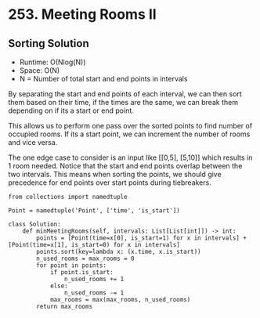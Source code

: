 # 253. Meeting Rooms II

## Sorting Solution
- Runtime: O(Nlog(N))
- Space: O(N)
- N = Number of total start and end points in intervals

By separating the start and end points of each interval, we can then sort them based on their time, if the times are the same, we can break them depending on if its a start or end point.

This allows us to perform one pass over the sorted points to find number of occupied rooms.
If its a start point, we can increment the number of rooms and vice versa.

The one edge case to consider is an input like [[0,5], [5,10]] which results in 1 room needed.
Notice that the start and end points overlap between the two intervals. This means when sorting the points, we should give precedence for end points over start points during tiebreakers. 

```
from collections import namedtuple

Point = namedtuple('Point', ['time', 'is_start'])

class Solution:
    def minMeetingRooms(self, intervals: List[List[int]]) -> int:
        points = [Point(time=x[0], is_start=1) for x in intervals] + [Point(time=x[1], is_start=0) for x in intervals]
        points.sort(key=lambda x: (x.time, x.is_start))
        n_used_rooms = max_rooms = 0
        for point in points:
            if point.is_start:
                n_used_rooms += 1
            else:
                n_used_rooms -= 1
            max_rooms = max(max_rooms, n_used_rooms)
        return max_rooms
```
